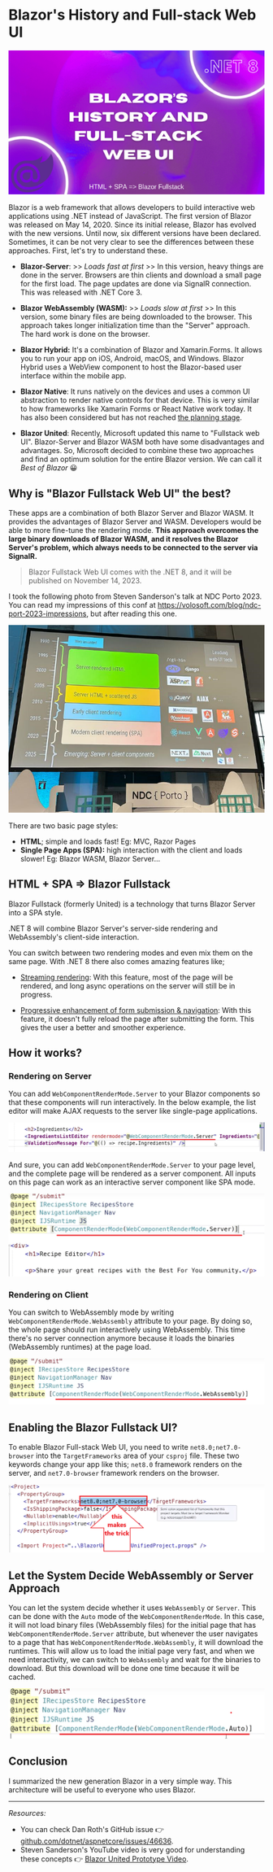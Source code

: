 # Blazor's History and Full-stack Web UI

![Cover Image](cover-image.png)


Blazor is a web framework that allows developers to build interactive web applications using .NET instead of JavaScript. The first version of Blazor was released on May 14, 2020.  Since its initial release, Blazor has evolved with the new versions. Until now, six different versions have been declared. Sometimes, it can be not very clear to see the differences between these approaches. First, let's try to understand these.

* **Blazor-Server**: >> *Loads fast at first* >> In this version, heavy things are done in the server. Browsers are thin clients and download a small page for the first load. The page updates are done via SignalR connection. This was released with .NET Core 3.
* **Blazor WebAssembly (WASM):** >> *Loads slow at first* >>  In this version, some binary files are being downloaded to the browser. This approach takes longer initialization time than the "Server" approach. The hard work is done on the browser. 
* **Blazor Hybrid:** It's a combination of Blazor and Xamarin.Forms. It allows you to run your app on iOS, Android, macOS, and Windows. Blazor Hybrid uses a WebView component to host the  Blazor-based user interface within the mobile app.
* **Blazor Native**: It runs natively on the devices and uses a common UI abstraction to render native controls for that device. This is very  similar to how frameworks like Xamarin Forms or React Native work today. It has also been considered but has not reached [the planning stage](https://devblogs.microsoft.com/dotnet/blazor-server-in-net-core-3-0-scenarios-and-performance/). 

* **Blazor United**: Recently, Microsoft updated this name to "Fullstack web UI". Blazor-Server and Blazor WASM both have some disadvantages and advantages. So, Microsoft decided to combine these two approaches and find an optimum solution for the entire Blazor version. We can call it *Best of Blazor* 😀

## Why is "Blazor Fullstack Web UI" the best?

These apps are a combination of both Blazor Server and Blazor WASM. It provides the advantages of Blazor Server and WASM. Developers would be able to more fine-tune the rendering mode. **This approach overcomes the large binary downloads of Blazor WASM, and it resolves the Blazor Server's problem, which always needs to be connected to the server via SignalR.** 

> Blazor Fullstack Web UI comes with the .NET 8, and it will be published on November 14, 2023.

I took the following photo from Steven Sanderson's talk at NDC Porto 2023. You can read my impressions of this conf at https://volosoft.com/blog/ndc-port-2023-impressions, but after reading this one.

![image-20231106163046763](image-20231106163046763-1699282281622-2.png)

   

There are two basic page styles:

* **HTML**; simple and loads fast! Eg: MVC, Razor Pages
* **Single Page Apps (SPA):** high interaction with the client and loads slower! Eg: Blazor WASM, Blazor Server...

## HTML + SPA => Blazor Fullstack

Blazor Fullstack (formerly United) is a technology that turns Blazor Server into a SPA style. 

.NET 8 will combine Blazor Server's server-side rendering and WebAssembly's client-side interaction.

You can switch between two rendering modes and even mix them on the same page. With .NET 8 there also comes amazing features like;

* [Streaming rendering](https://github.com/dotnet/aspnetcore/issues/46352): With this feature, most of the page will be rendered, and long async operations on the server will still be in progress. 

* [Progressive enhancement of form submission & navigation](https://github.com/dotnet/aspnetcore/issues/46399): With this feature, it doesn't fully reload the page after submitting the form. This gives the user a better and smoother experience.



## How it works?

### Rendering on Server

You can add `WebComponentRenderMode.Server` to your Blazor components so that these components will run interactively. In the below example, the list editor will make AJAX requests to the server like single-page applications.

![image-20231106172420148](image-20231106172420148.png)



And sure, you can add `WebComponentRenderMode.Server` to your page level, and the complete page will be rendered as a server component. All inputs on this page can work as an interactive server component like SPA mode.

![image-20231106172638604](image-20231106172638604.png)



### Rendering on Client

You can switch to WebAssembly mode by writing  `WebComponentRenderMode.WebAssembly` attribute to your page. By doing so, the whole page should run interactively using WebAssembly. This time there's no server connection anymore because it loads the binaries (WebAssembly runtimes) at the page load.

![image-20231106173021958](image-20231106173021958.png)


## Enabling the Blazor Fullstack UI?

To enable Blazor Full-stack Web UI, you need to write `net8.0;net7.0-browser` into the `TargetFrameworks` area of your `csproj` file. These two keywords change your app like this; `net8.0` framework renders on the server, and `net7.0-browser` framework renders on the browser.

![image-20231106173411309](image-20231106173411309.png)


## Let the System Decide WebAssembly or Server Approach

You can let the system decide whether it uses `WebAssembly` or `Server`. This can be done with the `Auto` mode of the `WebComponentRenderMode`. In this case, it will not load binary files (WebAssembly files) for the initial page that has  `WebComponentRenderMode.Server` attribute, but whenever the user navigates to a page that has `WebComponentRenderMode.WebAssembly`, it will download the runtimes. This will allow us to load the initial page very fast, and when we need interactivity, we can switch to `WebAssembly` and wait for the binaries to download. But this download will be done one time because it will be cached.

![image-20231106173849303](image-20231106173849303.png)



## Conclusion

I summarized the new generation Blazor in a very simple way. This architecture will be useful to everyone who uses Blazor.

---

*Resources:*

* You can check Dan Roth's GitHub issue 👉 [github.com/dotnet/aspnetcore/issues/46636](https://github.com/dotnet/aspnetcore/issues/46636).
* Steven Sanderson's YouTube video is very good for understanding these concepts 👉 [Blazor United Prototype Video](https://youtu.be/48G_CEGXZZM).

